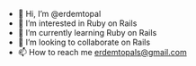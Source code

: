 - 👋 Hi, I’m @erdemtopal
- 👀 I’m interested in Ruby on Rails
- 🌱 I’m currently learning Ruby on Rails
- 💞️ I’m looking to collaborate on Rails
- 📫 How to reach me erdemtopals@gmail.com

<!---
erdemtopal/erdemtopal is a ✨ special ✨ repository because its `README.md` (this file) appears on your GitHub profile.
You can click the Preview link to take a look at your changes.
--->
